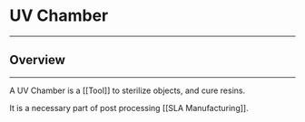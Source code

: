 # UV Chamber
___
## Overview
---
A UV Chamber is a [[Tool]] to sterilize objects, and cure resins. 

It is a necessary part of post processing [[SLA Manufacturing]]. 